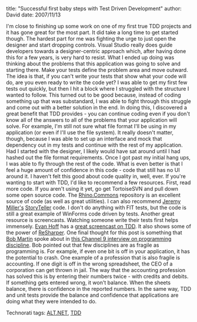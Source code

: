 
title: "Successful first baby steps with Test Driven Development"
author: David
date: 2007/11/13

I'm close to finishing up some work on one of my first true TDD projects and it has gone great for the most part. It did take a long time to get started though. The hardest part for me was fighting the urge to just open the designer and start dropping controls. Visual Studio really does guide developers towards a designer-centric approach which, after having done this for a few years, is very hard to resist. What I ended up doing was thinking about the problems that this application was going to solve and starting there. Make your tests define the problem area and move outward. The idea is that, if you can't write your tests that show what your code will do, are you even ready to write the code yet? 
I was able to get my first few tests out quickly, but then I hit a block where I struggled with the structure I wanted to follow. This turned out to be good because, instead of coding something up that was substandard, I was able to fight through this struggle and come out with a better solution in the end. In doing this, I discovered a great benefit that TDD provides - you can continue coding even if you don't know all of the answers to all of the problems that your application will solve. For example, I'm still not sure what file format I'll be using in my application (or even if I'll use the file system). It really doesn't matter, though, because I was able to set up an interface and mock that dependency out in my tests and continue with the rest of my application. Had I started with the designer, I likely would have sat around until I had hashed out the file format requirements. 
Once I got past my initial hang ups, I was able to fly through the rest of the code. What is even better is that I feel a huge amount of confidence in this code - code that still has no UI around it. I haven't felt this good about code quality in, well, ever. 
If you're wanting to start with TDD, I'd like to recommend a few resources. First, read more code. If you aren't using it yet, go get TortoiseSVN and pull down some open source code. The [Rhino.Commons](http://www.ayende.com/wiki/Rhino%20Commons.ashx) repository is an excellent source of code (as well as great utilities). I can also recommend [Jeremy Miller's](http://codebetter.com/blogs/jeremy.miller/) [StoryTeller](http://storyteller.tigris.org) code. I don't do anything with FIT tests, but the code is still a great example of WinForms code driven by tests. 
Another great resource is screencasts. Watching someone write their tests first helps immensely. [Evan Hoff](http://www.lostechies.com/blogs/evan_hoff/) has a [great screencast on TDD](http://www.evanhoff.com/archive/2007/10/17/56.aspx). It also shows some of the power of [ReSharper](http://www.jetbrains.com/resharper/). 
One final thought for this post is something that [Bob Martin](http://objectmentor.com/omTeam/martin_r.html) spoke about in [this Channel 9 interview on programming discipline](http://channel9.msdn.com/ShowPost.aspx?PostID=348373#348373). Bob pointed out that few disciplines are as fragile as programming is. For example, if even one bit is off in your application, it has the potential to crash. One example of a profession that is also fragile is accounting. If one digit is off in the wrong spreadsheet, the CEO of a corporation can get thrown in jail. The way that the accounting profession has solved this is by entering their numbers twice - with credits and debits. If something gets entered wrong, it won't balance. When the sheets balance, there is confidence in the reported numbers. In the same way, TDD and unit tests provide the balance and confidence that applications are doing what they were intended to do. <div class="wlWriterSmartContent" id="0767317B-992E-4b12-91E0-4F059A8CECA8:cc68ba66-f099-41d6-95bc-4578bdd7898d" contenteditable="false" style="padding-right: 0px; display: inline; padding-left: 0px; padding-bottom: 0px; margin: 0px; padding-top: 0px">Technorati tags: [ALT.NET](http://technorati.com/tags/ALT.NET), [TDD](http://technorati.com/tags/TDD)</div>
